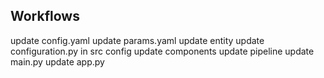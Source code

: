 ## Workflows
update config.yaml
update params.yaml
update entity
update configuration.py in src config
update components
update pipeline
update main.py
update app.py